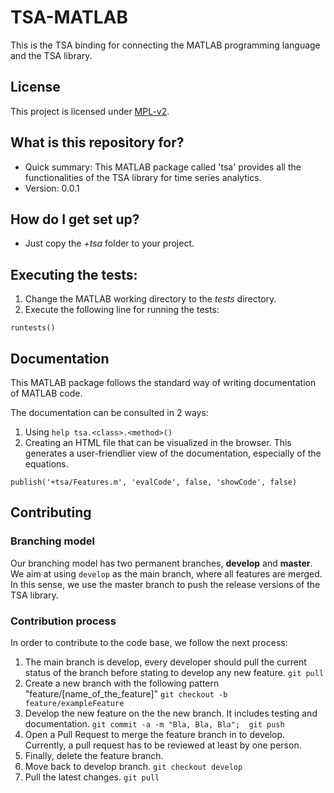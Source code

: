 # TSA-MATLAB

This is the TSA binding for connecting the MATLAB programming language and the TSA library.

## License
This project is licensed under [MPL-v2](https://www.mozilla.org/en-US/MPL/2.0/).

## What is this repository for?

* Quick summary:
This MATLAB package called 'tsa' provides all the functionalities of the TSA library for time series analytics.
* Version:
0.0.1


## How do I get set up?
* Just copy the *+tsa* folder to your project.

## Executing the tests:

1. Change the MATLAB working directory to the *tests* directory.
2. Execute the following line for running the tests:

```
runtests()
```

## Documentation
This MATLAB package follows the standard way of writing documentation of MATLAB code.

The documentation can be consulted in 2 ways:
1. Using `help tsa.<class>.<method>()`
2. Creating an HTML file that can be visualized in the browser. This generates
   a user-friendlier view of the documentation, especially of the equations.
```
publish('+tsa/Features.m', 'evalCode', false, 'showCode', false)
```

## Contributing

### Branching model

Our branching model has two permanent branches, **develop** and **master**. We aim at using `develop` as the main branch, where all features are merged. In this sense, we use the master branch to push the release versions of the TSA library.

### Contribution process

In order to contribute to the code base, we follow the next process:
1. The main branch is develop, every developer should pull the current status of the branch before stating to develop any new feature.
`git pull`
2. Create a new branch with the following pattern "feature/[name_of_the_feature]"
`git checkout -b feature/exampleFeature`
3. Develop the new feature on the the new branch. It includes testing and documentation.
`git commit -a -m "Bla, Bla, Bla";  git push`
4. Open a Pull Request to merge the feature branch in to develop. Currently, a pull request has to be reviewed at least by one person.
5. Finally, delete the feature branch.
6. Move back to develop branch.
`git checkout develop`
7. Pull the latest changes.
`git pull`
